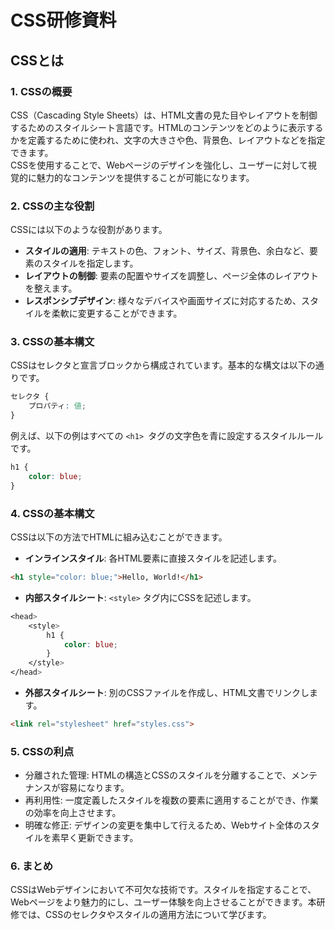 # CSS研修資料

## CSSとは

### 1. CSSの概要

CSS（Cascading Style Sheets）は、HTML文書の見た目やレイアウトを制御するためのスタイルシート言語です。HTMLのコンテンツをどのように表示するかを定義するために使われ、文字の大きさや色、背景色、レイアウトなどを指定できます。<br>
CSSを使用することで、Webページのデザインを強化し、ユーザーに対して視覚的に魅力的なコンテンツを提供することが可能になります。

### 2. CSSの主な役割

CSSには以下のような役割があります。

- **スタイルの適用**: テキストの色、フォント、サイズ、背景色、余白など、要素のスタイルを指定します。
- **レイアウトの制御**: 要素の配置やサイズを調整し、ページ全体のレイアウトを整えます。
- **レスポンシブデザイン**: 様々なデバイスや画面サイズに対応するため、スタイルを柔軟に変更することができます。

### 3. CSSの基本構文

CSSはセレクタと宣言ブロックから構成されています。基本的な構文は以下の通りです。

```css
セレクタ {
    プロパティ: 値;
}
```

例えば、以下の例はすべての `<h1> `タグの文字色を青に設定するスタイルルールです。

```css
h1 {
    color: blue;
}
```

### 4. CSSの基本構文
CSSは以下の方法でHTMLに組み込むことができます。

- **インラインスタイル**: 各HTML要素に直接スタイルを記述します。

```html
<h1 style="color: blue;">Hello, World!</h1>
```

- **内部スタイルシート**: `<style>` タグ内にCSSを記述します。

```css
<head>
    <style>
        h1 {
            color: blue;
        }
    </style>
</head>
```

- **外部スタイルシート**: 別のCSSファイルを作成し、HTML文書でリンクします。

```html
<link rel="stylesheet" href="styles.css">
```

### 5. CSSの利点
- 分離された管理: HTMLの構造とCSSのスタイルを分離することで、メンテナンスが容易になります。
- 再利用性: 一度定義したスタイルを複数の要素に適用することができ、作業の効率を向上させます。
- 明確な修正: デザインの変更を集中して行えるため、Webサイト全体のスタイルを素早く更新できます。

### 6. まとめ
CSSはWebデザインにおいて不可欠な技術です。スタイルを指定することで、Webページをより魅力的にし、ユーザー体験を向上させることができます。本研修では、CSSのセレクタやスタイルの適用方法について学びます。


